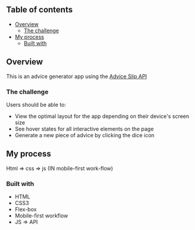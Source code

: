 ## Table of contents

- [Overview](#overview)
  - [The challenge](#the-challenge)
- [My process](#my-process)
  - [Built with](#built-with)

## Overview

This is an advice generator app using the [Advice Slip API](https://api.adviceslip.com)

### The challenge

Users should be able to:

- View the optimal layout for the app depending on their device's screen size
- See hover states for all interactive elements on the page
- Generate a new piece of advice by clicking the dice icon

## My process

Html => css => js (IN mobile-first work-flow)

### Built with

- HTML
- CSS3
- Flex-box
- Mobile-first workflow
- JS => API
